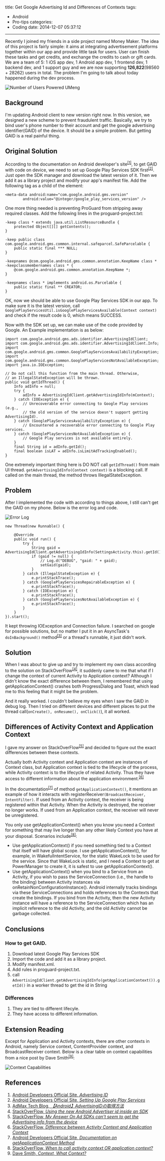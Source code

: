 title: Get Google Advertising Id and Differences of Contexts
tags:
  - Android
  - Pro-tips
categories:
  - Coding
date: 2014-12-07 05:37:12
---

Recently I joined my friends in a side project named Money Maker. The idea of this project is fairly simple: it aims at integrating advertisement platforms together within our app and provide little task for users. User can finish these tasks and get credits, and exchange the credits to cash or gift cards. We are a team of 5: 1 iOS app dev, 1 Android app dev, 1 frontend dev, 1 backend dev, and 1 support guy and we are now supporting **126,822**(98560 + 28262) users in total. The problem I'm going to talk about today happened during the dev process.  
  
![Number of Users Powered UMeng](/images/user.png)
  
## Background  
  
I'm updating Android client to new version right now. In this version, we designed a new scheme to prevent fraudulent traffic. Basically, we try to bind user's phone number to their account and get the google advertising identifier(GAID) of the device. It should be a simple problem. But getting GAID is a real painful thing.  
  
## Original  Solution

According to the documentation on Android developer's site<sup>[[1]](#References)</sup>, to get GAID with code on device, we need to set up Google Play Services SDK first<sup>[[2]](#References)</sup>. Just open the SDK manager and download the latest version of it. Then we add it as a library project and modify your app's manifest file. Add the following tag as a child of the <application> element:  
```
<meta-data android:name="com.google.android.gms.version"
        android:value="@integer/google_play_services_version" />  
```
  
One more thing needed is preventing ProGuard from stripping away required classes. Add the following lines in the proguard-project.txt:  
  
```
-keep class * extends java.util.ListResourceBundle {
    protected Object[][] getContents();
}
  
-keep public class com.google.android.gms.common.internal.safeparcel.SafeParcelable {
    public static final *** NULL;
}
  
-keepnames @com.google.android.gms.common.annotation.KeepName class *
-keepclassmembernames class * {
    @com.google.android.gms.common.annotation.KeepName *;
}
  
-keepnames class * implements android.os.Parcelable {
    public static final ** CREATOR;
}
```
  
OK, now we should be able to use Google Play Services SDK in our app. To make sure it is the latest version, call ``GooglePlayServicesUtil.isGooglePlayServicesAvailable(Context context)`` and check if the result code is 0, which means SUCCESS.  
  
Now with the SDK set up, we can make use of the code provided by Google. An Example implementation is as below:    
```
import com.google.android.gms.ads.identifier.AdvertisingIdClient;
import com.google.android.gms.ads.identifier.AdvertisingIdClient.Info;
import com.google.android.gms.common.GooglePlayServicesAvailabilityException;
import com.google.android.gms.common.GooglePlayServicesNotAvailableException;
import java.io.IOException;
  
// Do not call this function from the main thread. Otherwise, 
// an IllegalStateException will be thrown.
public void getIdThread() {
    Info adInfo = null;
    try {
        adInfo = AdvertisingIdClient.getAdvertisingIdInfo(mContext);
    } catch (IOException e) {
        // Unrecoverable error connecting to Google Play services (e.g.,
        // the old version of the service doesn't support getting AdvertisingId).
    } catch (GooglePlayServicesAvailabilityException e) {
        // Encountered a recoverable error connecting to Google Play services. 
    } catch (GooglePlayServicesNotAvailableException e) {
        // Google Play services is not available entirely.
    }
    final String id = adInfo.getId();
    final boolean isLAT = adInfo.isLimitAdTrackingEnabled();
}
```
  
One extremely important thing here is DO NOT call ``getIdThread()`` from main UI thread. ``getAdvertisingIdInfo(Context context)`` is a blocking call. If called on the main thread, the method throws IllegalStateException.  
  
## Problem  
  
After I implemented the code with according to things above, I still can't get the GAID on my phone. Below is the error log and code.  
  
![Error Log](/images/error_log.jpg)  
  
```
new Thread(new Runnable() {
  
    @Override
    public void run() {
        try {
            String gaid = AdvertisingIdClient.getAdvertisingIdInfo(SettingsActivity.this).getId();
            if (gaid != null) {
                // Log.d("DEBUG", "gaid: " + gaid);
                setGaid(gaid);
            }
        } catch (IllegalStateException e) {
            e.printStackTrace();
        } catch (GooglePlayServicesRepairableException e) {
            e.printStackTrace();
        } catch (IOException e) {
            e.printStackTrace();
        } catch (GooglePlayServicesNotAvailableException e) {
            e.printStackTrace();
        }
    }
}).start();
```
  
It kept throwing IOException and Connection failure. I searched on google for possible solutions, but no matter I put it in an AsyncTask's ``doInBackground()`` method<sup>[[3]](#References)</sup> or a thread's runnable, it just didn't work.  
  
## Solution  
  
When I was about to give up and try to implement my own class according to the solution on StackOverFlow<sup>[[4]](#References)</sup>, it suddenly came to me that what if I change the context of current Activity to Application context? Although I didn't know the exact difference between them, I remembered that using getApplicationContext() crashes both ProgressDialog and Toast, which lead me to this feeling that it might be the problem.  
  
And it really worked. I couldn't believe my eyes when I saw the GAID in debug log. Then I tried on different devices and different places to put the thread call(``onCreate(), onResume(), onClick()``), it all worked.  
  
## Differences of Activity Context and Application Context  
  
I gave my answer on StackOverFlow<sup>[[5]](#References)</sup> and decided to figure out the exact differences between these contexts.  
  
Actually both Activity context and Application context are instances of Context class, but Application context is tied to the lifecycle of the process, while Activity context is to the lifecycle of related Activity. Thus they have access to different information about the application environment.<sup>[[6]](#References)</sup>  
  
In the documentation<sup>[[7]](#References)</sup> of method ``getApplicationContext()``, it mentions an example of how it interacts with registerReceiver``(BroadcastReceiver, IntentFilter)``. If used from an Activity context, the receiver is being registered within that Activity. When the Activity is destroyed, the receiver no longer works. If used from an Application context, the receiver will never be unregistered.  
  
You only use getApplicationContext() when you know you need a Context for something that may live longer than any other likely Context you have at your disposal. Scenarios include<sup>[[8]](#References)</sup>:  
  
* Use getApplicationContext() if you need something tied to a Context that itself will have global scope. I use getApplicationContext(), for example, in WakefulIntentService, for the static WakeLock to be used for the service. Since that WakeLock is static, and I need a Context to get at PowerManager to create it, it is safest to use getApplicationContext().
* Use getApplicationContext() when you bind to a Service from an Activity, if you wish to pass the ServiceConnection (i.e., the handle to the binding) between Activity instances via onRetainNonConfigurationInstance(). Android internally tracks bindings via these ServiceConnections and holds references to the Contexts that create the bindings. If you bind from the Activity, then the new Activity instance will have a reference to the ServiceConnection which has an implicit reference to the old Activity, and the old Activity cannot be garbage collected.  
  
## Conclusions  
  
### How to get GAID.  
  
1. Download latest Google Play Services SDK  
2. Import the code and add it as a library project.  
3. Modify manifest.xml.  
4. Add rules in proguard-project.txt.  
5. call ``AdvertisingIdClient.getAdvertisingIdInfo(getApplicationContext()).getId()`` in a worker thread to get the id in String 
  
### Differences  
  
1. They are tied to different lifecyle.  
2. They have access to different information.  
  
## Extension Reading  
  
Except for Application and Activity contexts, there are other contexts in Android, namely Service context, ContentProvider context, and BroadcastReceiver context. Below is a clear table on context capabilities from a nice post by Dave Smith<sup>[[9]](#References)</sup>:  
  
![Context Capabilities](/images/contexts.png)
  
## References  
  
1. [Android Developers Official Site, *Advertising ID*](https://developer.android.com/google/play-services/id.html)
2. [Android Developers Official Site, *Setting Up Google Play Services*](https://developer.android.com/google/play-services/setup.html)
3. [AdMax Tech Blog, *【Android】AdvertisingIDの取得方法*](http://tech.admax.ninja/2014/09/12/how-to-get-advertising-id/)  
4. [StackOverFlow, *Using the new Android Advertiser id inside an SDK*](http://stackoverflow.com/questions/20097506/using-the-new-android-advertiser-id-inside-an-sdk)
5. [StackOverFlow, *My Answer On Ad SDKs can't seem to get the Advertising info from the device*](http://stackoverflow.com/questions/27257877/ad-sdks-cant-seem-to-get-the-advertising-info-from-the-device/27344612#27344612)
6. [StackOverFlow, *Difference between Activity Context and Application Context*](http://stackoverflow.com/questions/4128589/difference-between-activity-context-and-application-context)  
7. [Android Developers Official Site, *Documentation on getApplicationContext Method*](http://developer.android.com/reference/android/content/ContextWrapper.html#getApplicationContext%28%29)
8. [StackOverFlow, *When to call activity context OR application context?*](http://stackoverflow.com/a/7298955/3642996)
9. [Dave Smith, *Context, What Context?*](http://www.doubleencore.com/2013/06/context/)
  